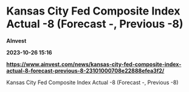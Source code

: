 # Kansas City Fed Composite Index Actual -8 (Forecast -, Previous -8)
**AInvest**

**2023-10-26 15:16**

**https://www.ainvest.com/news/kansas-city-fed-composite-index-actual-8-forecast-previous-8-23101000708e22888efea3f2/**

Kansas City Fed Composite Index Actual -8 (Forecast -, Previous -8)